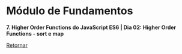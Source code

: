 # Módulo de Fundamentos

**7. Higher Order Functions do JavaScript ES6 | Dia 02: Higher Order Functions - sort e map**

[Retornar](https://github.com/zstgar/TRYBE)
